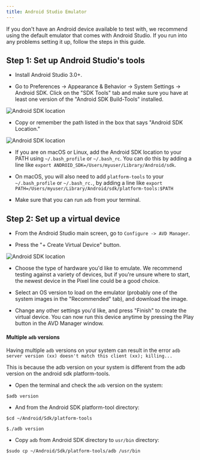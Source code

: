 ```yaml
---
title: Android Studio Emulator
---
```


If you don't have an Android device available to test with, we recommend using the default emulator that comes with Android Studio. If you run into any problems setting it up, follow the steps in this guide.

## Step 1: Set up Android Studio's tools

- Install Android Studio 3.0+.

- Go to Preferences -> Appearance & Behavior -> System Settings -> Android SDK. Click on the "SDK Tools" tab and make sure you have at least one version of the "Android SDK Build-Tools" installed.

![Android SDK location](/static/images/android-studio-build-tools.png)

- Copy or remember the path listed in the box that says "Android SDK Location."

![Android SDK location](/static/images/android-studio-sdk-location.png)

- If you are on macOS or Linux, add the Android SDK location to your PATH using `~/.bash_profile` or `~/.bash_rc`. You can do this by adding a line like `export ANDROID_SDK=/Users/myuser/Library/Android/sdk`.

- On macOS, you will also need to add `platform-tools` to your `~/.bash_profile` or `~/.bash_rc.`, by adding a line like `export PATH=/Users/myuser/Library/Android/sdk/platform-tools:$PATH`

- Make sure that you can run `adb` from your terminal.

## Step 2: Set up a virtual device

- From the Android Studio main screen, go to `Configure -> AVD Manager`.

- Press the "+ Create Virtual Device" button.

![Android SDK location](/static/images/android-studio-avd-manager.png)

- Choose the type of hardware you'd like to emulate. We recommend testing against a variety of devices, but if you're unsure where to start, the newest device in the Pixel line could be a good choice.

- Select an OS version to load on the emulator (probably one of the system images in the "Recommended" tab), and download the image.

- Change any other settings you'd like, and press "Finish" to create the virtual device. You can now run this device anytime by pressing the Play button in the AVD Manager window.

#### Multiple `adb` versions

Having multiple `adb` versions on your system can result in the error `adb server version (xx) doesn't match this client (xx); killing...`

This is because the adb version on your system is different from the adb version on the android sdk platform-tools.

- Open the terminal and check the `adb` version on the system:

`$adb version`

- And from the Android SDK platform-tool directory:

`$cd ~/Android/Sdk/platform-tools`

`$./adb version`

- Copy `adb` from Android SDK directory to `usr/bin` directory:

`$sudo cp ~/Android/Sdk/platform-tools/adb /usr/bin`
